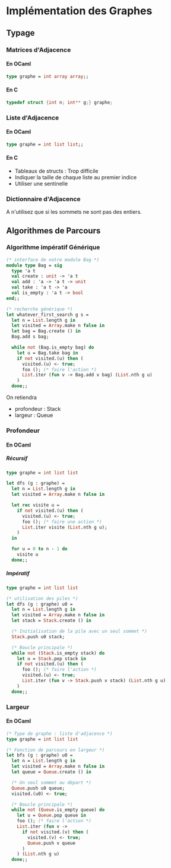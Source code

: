# Implémentation des Graphes

## Typage
### Matrices d'Adjacence
#### En OCaml
```ocaml
type graphe = int array array;;
```
#### En C
```c
typedef struct {int n; int** g;} graphe;
```
### Liste d'Adjacence
#### En OCaml
```ocaml
type graphe = int list list;;
```
#### En C
- Tableaux de structs : Trop difficile
- Indiquer la taille de chaque liste au premier indice
- Utiliser une sentinelle
### Dictionnaire d'Adjacence
A n'utilisez que si les sommets ne sont pas des entiers.

## Algorithmes de Parcours

### Algorithme impératif Générique
```ocaml
(* interface de notre module Bag *)
module type Bag = sig
  type 'a t
  val create : unit -> 'a t
  val add : 'a -> 'a t -> unit
  val take : 'a t -> 'a
  val is_empty : 'a t -> bool
end;;

(* recherche générique *)
let whatever_first_search g s =
  let n = List.length g in
  let visited = Array.make n false in
  let bag = Bag.create () in
  Bag.add s bag;

  while not (Bag.is_empty bag) do
    let u = Bag.take bag in
    if not visited.(u) then (
      visited.(u) <- true;
      foo (); (* faire l'action *)
      List.iter (fun v -> Bag.add v bag) (List.nth g u)
    )
  done;;
```
On retiendra
- profondeur : Stack
- largeur : Queue 

### Profondeur
#### En OCaml
##### Récursif
```ocaml
type graphe = int list list

let dfs (g : graphe) =
  let n = List.length g in
  let visited = Array.make n false in

  let rec visite u =
    if not visited.(u) then (
      visited.(u) <- true;
      foo (); (* faire une action *)
      List.iter visite (List.nth g u);
    )
  in

  for u = 0 to n - 1 do
    visite u
  done;;
```
##### Impératif
```ocaml
type graphe = int list list

(* utilisation des piles *)
let dfs (g : graphe) u0 =
  let n = List.length g in
  let visited = Array.make n false in
  let stack = Stack.create () in

  (* Initialisation de la pile avec un seul sommet *)
  Stack.push u0 stack;

  (* Boucle principale *)
  while not (Stack.is_empty stack) do
    let u = Stack.pop stack in
    if not visited.(u) then (
      foo (); (* faire l'action *)
      visited.(u) <- true;
      List.iter (fun v -> Stack.push v stack) (List.nth g u)
    )
  done;;
```
### Largeur
#### En OCaml
```ocaml
(* Type de graphe : liste d'adjacence *)
type graphe = int list list

(* Fonction de parcours en largeur *)
let bfs (g : graphe) u0 =
  let n = List.length g in
  let visited = Array.make n false in
  let queue = Queue.create () in

  (* Un seul sommet au départ *)
  Queue.push u0 queue;
  visited.(u0) <- true;

  (* Boucle principale *)
  while not (Queue.is_empty queue) do
    let u = Queue.pop queue in
    foo (); (* faire l'action *)
    List.iter (fun v ->
      if not visited.(v) then (
        visited.(v) <- true;
        Queue.push v queue
      )
    ) (List.nth g u)
  done;;
```
